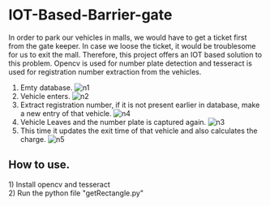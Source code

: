 # IOT-Based-Barrier-gate
In order to park our vehicles in malls, we would have to get a ticket first from the gate keeper. In case we loose the ticket, it would be troublesome for us to exit the mall. Therefore, this project offers an IOT based solution to this problem. Opencv is used for number plate detection and tesseract is used for registration number extraction from the vehicles.
1) Emty database.
![n1](https://user-images.githubusercontent.com/21198781/38579348-5b65545e-3d24-11e8-822c-239389de0cc7.png)
2) Vehicle enters.
![n2](https://user-images.githubusercontent.com/21198781/38579350-5f20119c-3d24-11e8-88b8-a1f8f6e145fa.png)
3) Extract registration number, if it is not present earlier in database, make a new entry of that vehicle.
![n4](https://user-images.githubusercontent.com/21198781/38579357-64e7b9f4-3d24-11e8-81f2-997444882994.png)
4) Vehicle Leaves and the number plate is captured again.
![n3](https://user-images.githubusercontent.com/21198781/38579354-6232d6c6-3d24-11e8-8975-2727df50f977.png)
5) This time it updates the exit time of that vehicle and also calculates the charge.
![n5](https://user-images.githubusercontent.com/21198781/38579366-67a83a56-3d24-11e8-9bf4-d0dedadd094c.png)


<h2>How to use.</h2>
1) Install opencv and tesseract <br>
2) Run the python file "getRectangle.py"
